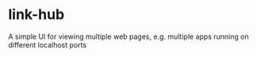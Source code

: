 # link-hub
A simple UI for viewing multiple web pages, e.g. multiple apps running on different localhost ports
